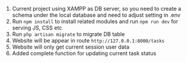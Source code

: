 <!-- Important Note -->
1. Current project using XAMPP as DB server, so you need to create a schema under the local database and need to adjust setting in .env
2. Run `npm install` to install related modules and run `npm run dev` for serving JS, CSS etc
3. Run `php artisan migrate` to migrate DB table
4. Website will be appear in route `http://127.0.0.1:8000/tasks`
5. Website will only get current session user data
6. Added complete function for updating current task status

<!-- Created by Rex You -->